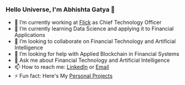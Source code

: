 ### Hello Universe, I'm Abhishta Gatya 👋

- 🔭 I’m currently working at [Flick](https://flick.id) as Chief Technology Officer
- 🌱 I’m currently learning Data Science and applying it to Financial Applications
- 👯 I’m looking to collaborate on Financial Technology and Artificial Intelligence
- 🤔 I’m looking for help with Applied Blockchain in Financial Systems
- 💬 Ask me about Financial Technology and Artificial Intelligence
- 📫 How to reach me: [LinkedIn](https://www.linkedin.com/in/abhishta-adyatma-2a5695188/) or [Email](mailto:gatya@flick.id)
- ⚡ Fun fact: Here's My [Personal Projects](https://www.gatya.xyz)
